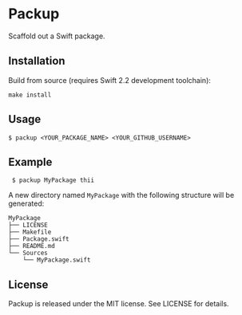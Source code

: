# Packup

Scaffold out a Swift package.

## Installation

Build from source (requires Swift 2.2 development toolchain):

    make install

## Usage

    $ packup <YOUR_PACKAGE_NAME> <YOUR_GITHUB_USERNAME>

## Example

     $ packup MyPackage thii

A new directory named `MyPackage` with the following structure will be generated:

    MyPackage
    ├── LICENSE
    ├── Makefile
    ├── Package.swift
    ├── README.md
    └── Sources
        └── MyPackage.swift

## License
Packup is released under the MIT license. See LICENSE for details.
